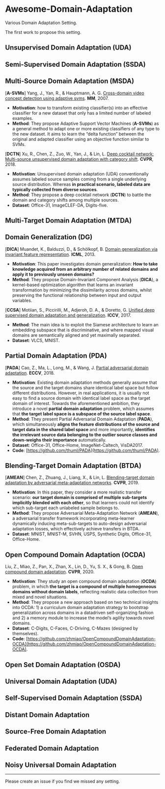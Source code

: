 # Awesome-Domain-Adaptation
Various Domain Adaptation Setting.

The first work to propose this setting.

## Unsupervised Domain Adaptation (UDA)

## Semi-Supervised Domain Adaptation (SSDA)

## Multi-Source Domain Adaptation (MSDA)

[**A-SVMs**] Yang, J., Yan, R., & Hauptmann, A. G. [Cross-domain video concept detection using adaptive svms](https://dl.acm.org/doi/abs/10.1145/1291233.1291276?casa_token=CRYiwLHWxVsAAAAA:CF81_j9sOX_mEGPCe9I-_DgD_Quqm4Iup2XCp_T2VBJL4XPZWDpgPsde4YW03Okkc6AN8cjmD8R6 "A-SVMs"). **MM**, 2007.

- **Motivation**: how to transform existing classifier(s) into an effective classifier for a new dataset that only has a limited number of labeled examples.
- **Method**: They propose Adaptive Support Vector Machines (**A-SVMs**) as a general method to adapt one or more existing classifiers of any type to the new dataset. It aims to learn the “delta function” between the original and adapted classifier using an objective function similar to SVMs.

[**DCTN**] Xu, R., Chen, Z., Zuo, W., Yan, J., & Lin, L. [Deep cocktail network: Multi-source unsupervised domain adaptation with category shift](https://openaccess.thecvf.com/content_cvpr_2018/html/Xu_Deep_Cocktail_Network_CVPR_2018_paper.html "DCTN"). **CVPR**, 2018.

- **Motivation**: Unsupervised domain adaptation (UDA) conventionally assumes labeled source samples coming from a single underlying source distribution. Whereas **in practical scenario, labeled data are typically collected from diverse sources**.
- **Method**: They propose a deep cocktail network (**DCTN**) to battle the domain and category shifts among multiple sources.
- **Dataset**: Office-31, ImageCLEF-DA, Digits-five.

## Multi-Target Domain Adaptation (MTDA)

## Domain Generalization (DG)

[**DICA**] Muandet, K., Balduzzi, D., & Schölkopf, B. [Domain generalization via invariant feature representation](https://proceedings.mlr.press/v28/muandet13.html "DICA"). **ICML**, 2013.

- **Motivation**: This paper investigates domain generalization: **How to take knowledge acquired from an arbitrary number of related domains and apply it to previously unseen domains?**
- **Method**:  They propose Domain-Invariant Component Analysis (**DICA**), a kernel-based optimization algorithm that learns an invariant transformation by minimizing the dissimilarity across domains, whilst preserving the functional relationship between input and output variables.

[**CCSA**] Motiian, S., Piccirilli, M., Adjeroh, D. A., & Doretto, G. [Unified deep supervised domain adaptation and generalization](https://openaccess.thecvf.com/content_iccv_2017/html/Motiian_Unified_Deep_Supervised_ICCV_2017_paper.html "CCSA"). **ICCV**, 2017.

- **Method**: The main idea is to exploit the Siamese architecture to learn an embedding subspace that is discriminative, and where mapped visual domains are semantically aligned and yet maximally separated.
- **Dataset**: VLCS, MNIST.

## Partial Domain Adaptation (PDA)

[**PADA**] Cao, Z., Ma, L., Long, M., & Wang, J. [Partial adversarial domain adaptation](https://openaccess.thecvf.com/content_ECCV_2018/html/Zhangjie_Cao_Partial_Adversarial_Domain_ECCV_2018_paper.html "PADA"). **ECCV**, 2018.

- **Motivation**: Existing domain adaptation methods generally assume that the source and the target domains share identical label space but follow different distributions. However, in real applications, it is usually not easy to find a source domain with identical label space as the target domain of interest. Towards the aforementioned ambition, they introduce a novel **partial domain adaptation** problem, which assumes that **the target label space is a subspace of the source label space**.
- **Method**: They present Partial Adversarial Domain Adaptation (**PADA**), which simultaneously **aligns the feature distributions of the source and target data in the shared label space** and more importantly, **identifies the irrelevant source data belonging to the outlier source classes and down-weighs their importance** automatically. 
- **Dataset**: Office-31, Office-Home, ImageNet-Caltech, VisDA2017.
- **Code**: [https://github.com/thuml/PADA](https://github.com/thuml/PADA).

## Blending-Target Domain Adaptation (BTDA)

[**AMEAN**] Chen, Z., Zhuang, J., Liang, X., & Lin, L. [Blending-target domain adaptation by adversarial meta-adaptation networks](https://openaccess.thecvf.com/content_CVPR_2019/html/Chen_Blending-Target_Domain_Adaptation_by_Adversarial_Meta-Adaptation_Networks_CVPR_2019_paper.html "AMEAN"). **CVPR**, 2019.

- **Motivation**: In this paper, they consider a more realistic transfer scenario: **our target domain is comprised of multiple sub-targets implicitly blended with each other**, so that learners could not identify which sub-target each unlabeled sample belongs to.
- **Method**: They propose Adversarial Meta-Adaptation Network (**AMEAN**), a adversarial transfer framework incorporating meta-learner dynamically inducing meta-sub-targets to auto-design adversarial adaptation losses, which effectively achieve transfers in BTDA.
- **Dataset**: MNIST, MNIST-M, SVHN, USPS, Synthetic Digits, Office-31, Office-Home.

## Open Compound Domain Adaptation (OCDA)

Liu, Z., Miao, Z., Pan, X., Zhan, X., Lin, D., Yu, S. X., & Gong, B. [Open compound domain adaptation](https://openaccess.thecvf.com/content_CVPR_2020/html/Liu_Open_Compound_Domain_Adaptation_CVPR_2020_paper.html). **CVPR**, 2020.

- **Motivation**: They study an open compound domain adaptation (**OCDA**) problem, in which **the target is a compound of multiple homogeneous domains without domain labels**, reflecting realistic data collection from mixed and novel situations.
- **Method**: They propose a new approach based on two technical insights into OCDA: 1) a curriculum domain adaptation strategy to bootstrap generalization across domains in a datadriven self-organizing fashion and 2) a memory module to increase the model’s agility towards novel domains.
- **Dataset**: C-Digits, C-Faces, C-Driving, C-Mazes (designed by themselves).
- **Code**: [https://github.com/zhmiao/OpenCompoundDomainAdaptation-OCDA](https://github.com/zhmiao/OpenCompoundDomainAdaptation-OCDA).

## Open Set Domain Adaptation (OSDA)

## Universal Domain Adaptation (UDA)

## Self-Supervised Domain Adaptation (SSDA)

## Distant Domain Adaptation

## Source-Free Domain Adaptation

## Federated Domain Adaptation

## Noisy Universal Domain Adaptation

------

Please create an issue if you find we missed any setting.